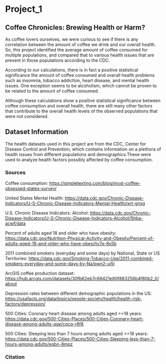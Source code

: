 # Project_1

## Coffee Chronicles: Brewing Health or Harm?

As coffee lovers ourselves, we were curious to see if there is any correlation between the amount of coffee we drink and our overall health. So, this project identified the average amount of coffee consumed for multiple populations, and compared that to various health issues that are present in those populations according to the CDC. 

According to our calculations, there is in fact a positive statistical significance the amount of coffee consumed and overall health problems such as insomnia, tobacco addiction, heart disease, and mental health issues. One exception seems to be alcoholism, which cannot be proven to be related to the amount of coffee consumed. 

Although these calculations show a positive statistical significance between coffee consumption and overall health, there are still many other factors that contribute to the overall health levels of the observed populations that were not considered.

## Dataset Information

The health datasets used in this project are from the CDC, Center for Disease Control and Prevention, which contains information on a plethora of health issues from different populations and demographics.These were used to analyze health factors possibly affected by coffee consumption.

### Sources

Coffee consumption: 
https://simpletexting.com/blog/most-coffee-obsessed-states-survey/

United States Mental Health: 
https://data.cdc.gov/Chronic-Disease-Indicators/U-S-Chronic-Disease-Indicators-Mental-Health/ixrt-gnsg

U.S. Chronic Disease Indicators: Alcohol:
https://data.cdc.gov/Chronic-Disease-Indicators/U-S-Chronic-Disease-Indicators-Alcohol/5hba-acwf/data

Percent of adults aged 18 and older who have obesity:
https://data.cdc.gov/Nutrition-Physical-Activity-and-Obesity/Percent-of-adults-aged-18-and-older-who-have-obesi/tv7q-8s5b

2011 combined smokers (everyday and some days) by National, State or US Territories:
https://data.cdc.gov/Smoking-Tobacco-Use/2011-combined-smokers-everyday-and-some-days-by-Na/pwn2-uj5i

ArcGIS coffee production dataset:
https://hub.arcgis.com/datasets/30fb62eb7c68421e80f883256b4f80b2_0/about

Depression rates between different demographic populations in the US:
https://usafacts.org/data/topics/people-society/health/health-risk-factors/depression/ 

500 Cities: Coronary heart disease among adults aged >=18 years:
https://data.cdc.gov/500-Cities-Places/500-Cities-Coronary-heart-disease-among-adults-age/cqcq-r6f8 

500 Cities: Sleeping less than 7 hours among adults aged >=18 years:
https://data.cdc.gov/500-Cities-Places/500-Cities-Sleeping-less-than-7-hours-among-adults/eqbn-8mpz


### Citation

